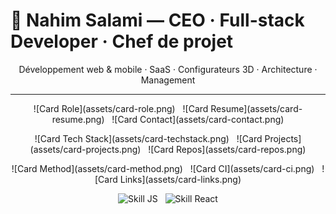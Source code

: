 # 👋 Nahim Salami — CEO · Full-stack Developer · Chef de projet

<p align="center">
  Développement web & mobile · SaaS · Configurateurs 3D · Architecture · Management
</p>

---

<p align="center">
  ![Card Role](assets/card-role.png) &nbsp;
  ![Card Resume](assets/card-resume.png) &nbsp;
  ![Card Contact](assets/card-contact.png)
</p>

<p align="center">
  ![Card Tech Stack](assets/card-techstack.png) &nbsp;
  ![Card Projects](assets/card-projects.png) &nbsp;
  ![Card Repos](assets/card-repos.png)
</p>

<p align="center">
  ![Card Method](assets/card-method.png) &nbsp;
  ![Card CI](assets/card-ci.png) &nbsp;
  ![Card Links](assets/card-links.png)
</p>

<p align="center">
  <!-- Skills : prefer gif then png fallback -->
  <img src="assets/skill-js.gif" onerror="this.src='assets/skill-js.png'" alt="Skill JS" /> &nbsp;
  <img src="assets/skill-react.gif" onerror="this.src='assets/skill-react.png'" alt="Skill React" />
</p>
